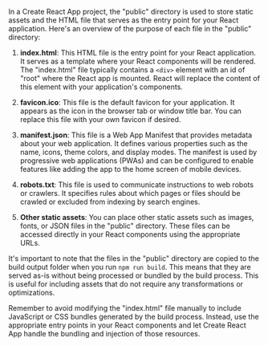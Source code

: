 In a Create React App project, the "public" directory is used to store static assets and the HTML file that serves as the entry point for your React application. Here's an overview of the purpose of each file in the "public" directory:

1. **index.html**: This HTML file is the entry point for your React application. It serves as a template where your React components will be rendered. The "index.html" file typically contains a `<div>` element with an id of "root" where the React app is mounted. React will replace the content of this element with your application's components.

2. **favicon.ico**: This file is the default favicon for your application. It appears as the icon in the browser tab or window title bar. You can replace this file with your own favicon if desired.

3. **manifest.json**: This file is a Web App Manifest that provides metadata about your web application. It defines various properties such as the name, icons, theme colors, and display modes. The manifest is used by progressive web applications (PWAs) and can be configured to enable features like adding the app to the home screen of mobile devices.

4. **robots.txt**: This file is used to communicate instructions to web robots or crawlers. It specifies rules about which pages or files should be crawled or excluded from indexing by search engines.

5. **Other static assets**: You can place other static assets such as images, fonts, or JSON files in the "public" directory. These files can be accessed directly in your React components using the appropriate URLs.

It's important to note that the files in the "public" directory are copied to the build output folder when you run `npm run build`. This means that they are served as-is without being processed or bundled by the build process. This is useful for including assets that do not require any transformations or optimizations.

Remember to avoid modifying the "index.html" file manually to include JavaScript or CSS bundles generated by the build process. Instead, use the appropriate entry points in your React components and let Create React App handle the bundling and injection of those resources.
